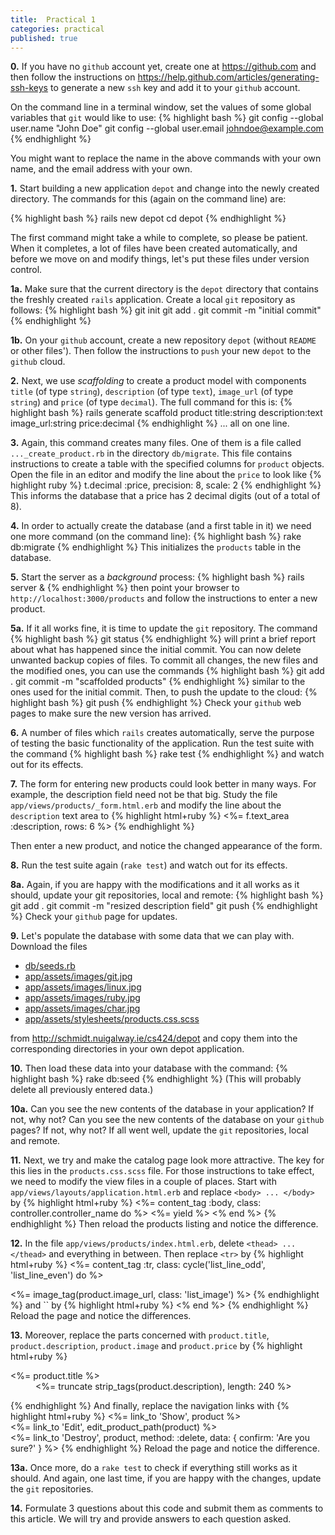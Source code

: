 ```yaml
---
title:  Practical 1
categories: practical
published: true
---
```


**0.** If you have no `github` account yet, create one at
<https://github.com> and then follow the instructions on
<https://help.github.com/articles/generating-ssh-keys> to generate a
new `ssh` key and add it to your `github` account.

On the command line in a terminal window, set the values of some
global variables that `git` would like to use:
{% highlight bash %}
git config --global user.name "John Doe"
git config --global user.email johndoe@example.com
{% endhighlight %}

You might want to replace the name in the above commands with your own name, and the email address with your own.

**1.** Start building a new application `depot`
and change into the newly created directory.
The commands for this (again on the command line) are:

{% highlight bash %}
rails new depot
cd depot
{% endhighlight %}

The first command might take a while to complete, so please be patient.
When it completes, a lot of files have been created automatically, and before
we move on and modify things, let's put these files under version control.

**1a.** Make sure that the current directory is the `depot` directory
that contains the freshly created `rails` application. Create a local
`git` repository as follows:
{% highlight bash %}
git init
git add .
git commit -m "initial commit"
{% endhighlight %}

**1b.** On your `github` account, create a new repository `depot`
(without `README` or other files').  Then follow the instructions to
`push` your new `depot` to the `github` cloud.

**2.** Next, we use _scaffolding_ to create a product model with   components
`title` (of type `string`),
`description` (of type `text`),
`image_url` (of type `string`)
and `price` (of type `decimal`). The full command for this is:
{% highlight bash %}
rails generate scaffold product title:string description:text image_url:string price:decimal
{% endhighlight %}
... all on one line.

**3.** Again, this command creates many files. One of them is a file
called `..._create_product.rb` in the directory `db/migrate`.
This file contains instructions to create a table with the specified columns
for `product` objects.  Open
the file in an editor and modify the line about the `price` to look like
{% highlight ruby %}
t.decimal :price, precision: 8, scale: 2
{% endhighlight %}
This informs the database that a price has 2 decimal digits (out of a total of 8).


**4.** In order to actually create the database (and a first table in it) we need
one more command (on the command line):
{% highlight bash %}
rake db:migrate
{% endhighlight %}
This initializes the `products` table in the database.

**5.**  Start the server as a _background_ process:
{% highlight bash %}
rails server &
{% endhighlight %}
then point your browser to
`http://localhost:3000/products` and follow the instructions to
enter a new product.

**5a.** If it all works fine, it is time to update the `git`
  repository. The command
{% highlight bash %}
git status
{% endhighlight %}
will print a brief report about what has happened since the initial
commit.  You can now delete unwanted backup copies of files.  To commit
all changes, the new files and the modified ones, you can use the
commands
{% highlight bash %}
git add .
git commit -m "scaffolded products"
{% endhighlight %}
similar to the ones used for the initial commit.  Then, to push the
update to the cloud:
{% highlight bash %}
git push
{% endhighlight %}
Check your `github` web pages to make sure the new version has arrived.

**6.** A number of files which `rails` creates automatically, serve the 
purpose of testing the basic functionality of the application.  Run the
test suite with the command 
{% highlight bash %}
rake test
{% endhighlight %}
and watch out for its effects.

**7.** The form for entering new products could look better in many 
ways. For example, the description field need not be that 
big. Study the file `app/views/products/_form.html.erb`
and modify the line about the `description` text area to
{% highlight html+ruby %}
<%= f.text_area :description, rows: 6 %>
{% endhighlight %}

Then enter a new product, and notice the changed appearance of the form.

**8.** Run the test suite again (`rake test`) and
watch out for its effects.

**8a.**  Again, if you are happy with the modifications and it all works as it should,
update your git repositories, local and remote:
{% highlight bash %}
git add .
git commit -m "resized description field"
git push
{% endhighlight %}
Check your `github` page for updates.

**9.** Let's populate the database with some data that we can play 
with. Download the files

* [db/seeds.rb](http://schmidt.nuigalway.ie/cs424/depot/db/seeds.rb)
* [app/assets/images/git.jpg](http://schmidt.nuigalway.ie/cs424/depot/app/assets/images/git.jpg)
* [app/assets/images/linux.jpg](http://schmidt.nuigalway.ie/cs424/depot/app/assets/images/linux.jpg)
* [app/assets/images/ruby.jpg](http://schmidt.nuigalway.ie/cs424/depot/app/assets/images/ruby.jpg)
* [app/assets/images/char.jpg](http://schmidt.nuigalway.ie/cs424/depot/app/assets/images/char.jpg)
* [app/assets/stylesheets/products.css.scss](http://schmidt.nuigalway.ie/cs424/depot/app/assets/stylesheets/products.css.scss)

from <http://schmidt.nuigalway.ie/cs424/depot> and copy them into the
corresponding directories in your own depot application.

**10.** Then load these data
into your database with the command:
{% highlight bash %}
rake db:seed
{% endhighlight %}
(This will probably delete all previously entered data.)

**10a.** Can you see the new contents of the database in your
application?  If not, why not?  Can you see the new contents of the
database on your `github` pages?  If not, why not?  If all went well,
update the `git` repositories, local and remote.

**11.** Next, we try and make the catalog page look more attractive.
The key for this lies in the `products.css.scss` file.  For those
instructions to take effect, we need to modify the view files in a
couple of places.  Start with `app/views/layouts/application.html.erb`
and replace `<body> ... </body>` by
{% highlight html+ruby %}
<%= content_tag :body, class: controller.controller_name do %>
  <%= yield %>
<% end %>
{% endhighlight %}
Then reload the products listing and notice the difference.

**12.** In the file `app/views/products/index.html.erb`,
delete `<thead> ... </thead>` and everything in between.  Then
replace `<tr>` by
{% highlight html+ruby %}
<%= content_tag :tr, class: cycle('list_line_odd', 'list_line_even') do %>
  <td>
    <%= image_tag(product.image_url, class: 'list_image') %>
  </td>
{% endhighlight %}
and `</tr>` by
{% highlight html+ruby %}
<% end %>
{% endhighlight %}
Reload the page and notice the differences.

**13.** Moreover, replace the parts concerned with `product.title`,
`product.description`, `product.image` and `product.price` by
{% highlight html+ruby %}
<td class='list_description'>
  <dl>
    <dt><%= product.title %></dt>
    <dd>
      <%= truncate strip_tags(product.description), length: 240 %>
    </dd>
  </dl>
</td>
{% endhighlight %}
And finally, replace the navigation links with
{% highlight html+ruby %}
<td class='list_actions'>
  <%= link_to 'Show', product %><br/>
  <%= link_to 'Edit', edit_product_path(product) %><br/>
  <%= link_to 'Destroy', product, method: :delete, 
      data: { confirm: 'Are you sure?' } %>
</td>
{% endhighlight %}
Reload the page and notice the difference.

**13a.** Once more, do a `rake test` to check if everything still
works as it should.  And again, one last time, if you are happy with
the changes, update the `git` repositories.

**14.** Formulate 3 questions about this code and submit them as
comments to this article.  We will try and provide answers to each
question asked.
